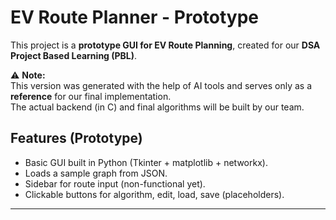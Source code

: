 # EV Route Planner - Prototype

This project is a **prototype GUI for EV Route Planning**, created for our **DSA Project Based Learning (PBL)**.

⚠️ **Note:**  
This version was generated with the help of AI tools and serves only as a **reference** for our final implementation.  
The actual backend (in C) and final algorithms will be built by our team.

## Features (Prototype)
- Basic GUI built in Python (Tkinter + matplotlib + networkx).
- Loads a sample graph from JSON.
- Sidebar for route input (non-functional yet).
- Clickable buttons for algorithm, edit, load, save (placeholders).

---